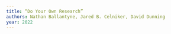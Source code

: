 ```yaml
---
title: “Do Your Own Research”
authors: Nathan Ballantyne, Jared B. Celniker, David Dunning
year: 2022
---
```


